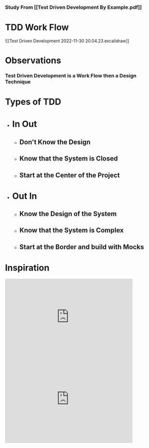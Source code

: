 ### Study From [[Test Driven Development By Example.pdf]]

# TDD Work Flow

![[Test Driven Development 2022-11-30 20.04.23.excalidraw]]

# Observations

### Test Driven Development is a Work Flow then a Design Technique

# Types of TDD

- # In Out

  - ## Don't Know the Design
  - ## Know that the System is Closed
  - ## Start at the Center of the Project

- # Out In
  - ## Know the Design of the System
  - ## Know that the System is Complex
  - ## Start at the Border and build with Mocks

# Inspiration

<iframe width="420" height="270" src="https://www.youtube.com/embed/KyFVA4Spcgg" title="🚀  Does TDD Really Lead to Good Design? (Sandro Mancuso)" frameborder="0" allow="accelerometer; autoplay; clipboard-write; encrypted-media; gyroscope; picture-in-picture; web-share" allowfullscreen></iframe>

<iframe width="420" height="270" src="https://www.youtube.com/embed/EZ05e7EMOLM" title="🚀  TDD, Where Did It All Go Wrong (Ian Cooper)" frameborder="0" allow="accelerometer; autoplay; clipboard-write; encrypted-media; gyroscope; picture-in-picture; web-share" allowfullscreen></iframe>
